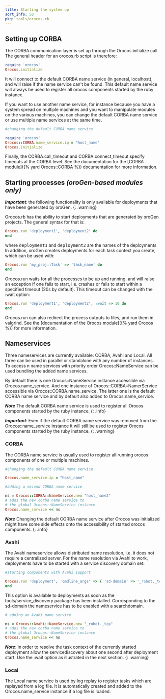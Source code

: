```yaml
---
title: Starting the system up
sort_info: 50
pkg: tools/orocos.rb
---
```


Setting up CORBA
----------------

The CORBA communication layer is set up through the Orocos.initialize call. The
general header for an orocos.rb script is therefore:

~~~ ruby
require 'orocos'
Orocos.initialize
~~~

It will connect to the default CORBA name service (in general, localhost), and
will raise if the name service can't be found. This default name service will always
be used to register all orocos components started by the ruby instance.

If you want to use another name service, for instance because you have a system
spread on multiple machines and you want to manipulate modules on the various
machines, you can change the default CORBA name service or use multiple name
services at the same time.

~~~ ruby
#changing the default CORBA name service

require 'orocos'
Orocos::CORBA.name_service.ip = "host_name"
Orocos.initialize
~~~

Finally, the CORBA.call\_timeout and CORBA.connect\_timeout
specify timeouts at the CORBA level. See the documentation for the [CORBA
module]({% yard Orocos::CORBA %}) documentation
for more information.

Starting processes _(oroGen-based modules only)_
------------------------------------------------

***Important***: the following functionality is only available for deployments
that have been generated by oroGen.
{: .warning}

Orocos.rb has the ability to start deployments that are generated by oroGen
projects. The general syntax for that is:

~~~ ruby
Orocos.run 'deployment1', 'deployment2' do
end
~~~

where <tt>deployment1</tt> and <tt>deployment2</tt> are the names of the
deployments. In addition, oroGen creates deployments for each task context you
create, which can be used with:

~~~ ruby
Orocos.run 'my_proj::Task' => 'task_name' do
end
~~~

Orocos.run waits for all the processes to be up and running, and will raise an
exception if one fails to start, i.e. crashes or fails to start within a
specified timeout (20s by default). This timeout can be changed with the :wait
option:

~~~ ruby
Orocos.run 'deployment1', 'deployment2', :wait => 10 do
end
~~~

Orocos.run can also redirect the process outputs to files, and run them in
valgrind. See the [documentation of the Orocos module]({% yard Orocos %}) for more
information.

Nameservices
-----------------------------------------------

Three nameservices are currently available: CORBA, Avahi and Local.  All three
can be used in parallel or standalone with any number of instances. To access n
name services with priority order Orocos::NameService can be used bundling the
added name services.

By default there is one Orocos::NameService instance accessible via
Orocos.name_service. And one instance of Orocos::CORBA::NamerService accessible
via Orocos::CORBA.name_service. The latter one is the default CORBA name
service and by default also added to Orocos.name_service.

***Note***
The default CORBA name service is used to register all Orocos components
started by the ruby instance.
{: .info}

***Important***: 
Even if the default CORBA name service was removed from the Orocos::name_service instance
it will still be used to register Orocos components started by the ruby instance.
{: .warning}

### CORBA ###
The CORBA name service is usually used to register all running orocos
components of one or multiple machines.

~~~ ruby
#changing the default CORBA name service

Orocos.name_service.ip = "host_name"

#adding a second CORBA name service

ns = Orocos::CORBA::NameService.new "host_name2"
# adds the new corba name service to 
# the global Orocos::NameService instance
Orocos.name_service << ns 
~~~

***Note***
Changing the default CORBA name service after Orocos was initialized might have some side effects onto
the accessibility of started orocos components.
{: .info}

### Avahi ###
The Avahi nameservice allows distributed name resolution, i.e. 
it does not require a centralized server.
For the name resolution via Avahi to work, deployments have to be started
with a service discovery domain set:

~~~ ruby
#starting components with Avahi support

Orocos.run 'deployment', 'cmdline_args' => { 'sd-domain' => '_robot._tcp' } do |p|
end
~~~ 

This option is available to deployments
as soon as the tools/service_discovery package has been installed.
Corresponding to the sd-domain the nameservice has to be enabled with 
a searchdomain.

~~~ ruby
# adding an Avahi name service 

ns = Orocos::Avahi::NameService.new "_robot._tcp"
# adds the new corba name service to 
# the global Orocos::NameService instance
Orocos.name_service << ns 
~~~

***Note***: in order to resolve the task context of the currently started deployment
allow the servicediscovery about one second after deployment start. Use the :wait 
option as illustrated in the next section.
{: .warning}

### Local ###
The Local name service is used by log replay to register tasks which are replayed from a log file.
It is automatically created and added to the Orocos.name_service instance if a log file is loaded.


